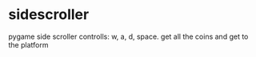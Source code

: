 # sidescroller
pygame side scroller
controlls: w, a, d, space.
get all the coins and get to the platform
